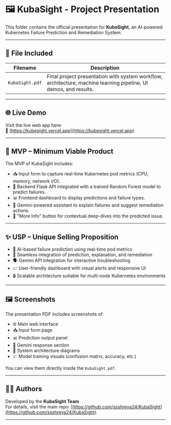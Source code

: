 # 🖼️ KubaSight - Project Presentation

This folder contains the official presentation for **KubaSight**, an AI-powered Kubernetes Failure Prediction and Remediation System.

---

## 📁 File Included

| Filename        | Description |
|-----------------|-------------|
| `KubaSight.pdf` | Final project presentation with system workflow, architecture, machine learning pipeline, UI demos, and results. |

---

## 🌐 Live Demo

Visit the live web app here:  
🔗 [https://kubesight.vercel.app](https://kubesight.vercel.app)

---

## 🚀 MVP – Minimum Viable Product

The MVP of KubaSight includes:

- 📥 Input form to capture real-time Kubernetes pod metrics (CPU, memory, network I/O).  
- 🤖 Backend Flask API integrated with a trained Random Forest model to predict failures.  
- 📊 Frontend dashboard to display predictions and failure types.  
- 💬 Gemini-powered assistant to explain failures and suggest remediation actions.  
- 📄 "More Info" button for contextual deep-dives into the predicted issue.

---

## ✨ USP – Unique Selling Proposition

- 🧠 AI-based failure prediction using real-time pod metrics  
- 🔁 Seamless integration of prediction, explanation, and remediation  
- 🗣️ Gemini API integration for interactive troubleshooting  
- 📈 User-friendly dashboard with visual alerts and responsive UI  
- 🔒 Scalable architecture suitable for multi-node Kubernetes environments  

---

## 🖼️ Screenshots

The presentation PDF includes screenshots of:

- 🌐 Main web interface  
- 📥 Input form page  
- 📊 Prediction output panel  
- 💬 Gemini response section  
- 🧩 System architecture diagrams  
- 📈 Model training visuals (confusion matrix, accuracy, etc.)

You can view them directly inside the `KubaSight.pdf`.

---

## 👨‍💻 Authors

Developed by the **KubaSight Team**  
For details, visit the main repo: [https://github.com/ssshreya24/KubaSight](https://github.com/ssshreya24/KubaSight)

---
